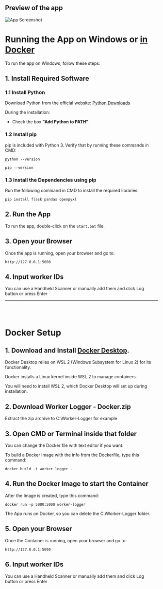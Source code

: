 ## Preview of the app
![App Screenshot](https://filip-peev.com/home/timelog/images/appPreview1.webp)

Running the App on Windows or [in Docker ](#docker-setup)
==========================

To run the app on Windows, follow these steps:

1\. Install Required Software
-----------------------------

### 1.1 Install Python

Download Python from the official website: [Python Downloads](https://www.python.org/downloads/)

During the installation:

*   Check the box **"Add Python to PATH"**.

### 1.2 Install pip

pip is included with Python 3. Verify that by running these commands in CMD:

    python --version

    pip --version

### 1.3 Install the Dependencies using pip

Run the following command  in CMD to install the required libraries:

    pip install flask pandas openpyxl

2\. Run the App
---------------

To run the app, double-click on the `Start.bat` file.

3\. Open your Browser
--------------------

Once the app is running, open your browser and go to:

    http://127.0.0.1:5000

4\. Input worker IDs
--------------------
You can use a Handheld Scanner or manually add them and click Log button or press Enter

--------------------
<br>
<br>

# Docker Setup

1\. Download and Install [Docker Desktop](https://docs.docker.com/desktop/setup/install/windows-install/).
---------------

Docker Desktop relies on WSL 2 (Windows Subsystem for Linux 2) for its functionality.

Docker installs a Linux kernel inside WSL 2 to manage containers.

You will need to install WSL 2, which Docker Desktop will set up during installation.

2\. Download Worker Logger - Docker.zip
---------------
Extract the zip archive to C:\Worker-Logger for example

3\. Open CMD or Terminal inside that folder
---------------

You can change the Docker file with text editor if you want.

To build a Docker Image with the info from the Dockerfile,
type this command:

    docker build -t worker-logger .


4\. Run the Docker Image to start the Container
---------------
After the Image is created, type this command:

    docker run -p 5000:5000 worker-logger

The App runs on Docker, so you can delete the C:\Worker-Logger folder.

5\. Open your Browser
---------------
Once the Container is running, open your browser and go to:

    http://127.0.0.1:5000

6\. Input worker IDs
--------------------
You can use a Handheld Scanner or manually add them and click Log button or press Enter